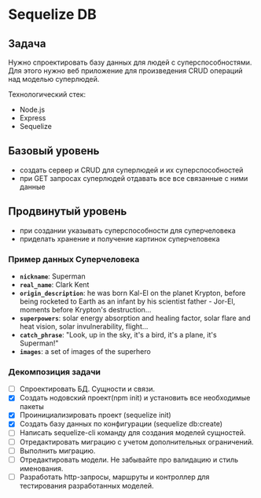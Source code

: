 # Sequelize DB

## Задача

Нужно спроектировать базу данных для людей с суперспособностями. Для этого нужно веб приложение для произведения CRUD операций над моделью суперлюдей.

Технологический стек:

- Node.js
- Express
- Sequelize

## Базовый уровень

- создать сервер и CRUD для суперлюдей и их суперспособностей
- при GET запросах суперлюдей отдавать все все связанные с ними данные

## Продвинутый уровень

- при создании указывать суперспособности для суперчеловека
- приделать хранение и получение картинок суперчеловека

### Пример данных Суперчеловека

- **`nickname`**: Superman
- **`real_name`**: Clark Kent
- **`origin_description`**: he was born Kal-El on the planet Krypton, before being rocketed to Earth as an infant by his scientist father - Jor-El, moments before Krypton's destruction...
- **`superpowers`**: solar energy absorption and healing factor, solar flare and heat vision, solar invulnerability, flight...
- **`catch_phrase`**: "Look, up in the sky, it's a bird, it's a plane, it's Superman!"
- **`images`**: a set of images of the superhero

### Декомпозиция задачи

- [ ] Спроектировать БД. Сущности и связи.
- [x] Создать нодовский проект(npm init) и установить все необходимые пакеты
- [x] Проинициализировать проект (sequelize init)
- [x] Создать базу данных по конфигурации (sequelize db:create)
- [ ] Написать sequelize-cli команду для создания моделей сущностей.
- [ ] Отредактировать миграцию с учетом дополнительных ограничений.
- [ ] Выполнить миграцию.
- [ ] Отредактировать модели. Не забывайте про валидацию и стиль именования.
- [ ] Разработать http-запросы, маршруты и контроллер для тестирования разработанных моделей.
